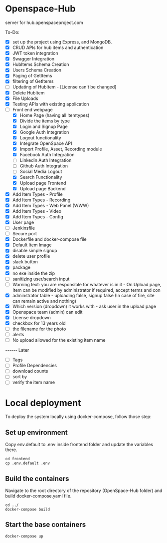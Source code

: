 Openspace-Hub
=============
server for hub.openspaceproject.com

To-Do:


- [x] set up the project using Express, and MongoDB.
- [x] CRUD APIs for hub items and authentication
- [x] JWT token integration
- [x] Swagger Integration
- [x] HubItems Schema Creation
- [x] Users Schema Creation
- [x] Paging of GetItems
- [x] filtering of GetItems
- [ ] Updating of HubItem - [License can't be changed]
- [x] Delete HubItem
- [x] File Uploads
- [x] Testing APIs with existing application
- [ ] Front end webpage
  - [x] Home Page (having all itemtypes)
  - [x] Divide the items by type
  - [x] Login and Signup Page
  - [x] Google Auth Integration
  - [x] Logout functionality
  - [x] Integrate OpenSpace API
  - [x] Import Profile, Asset, Recording module
  - [x] Facebook Auth Integration
  - [ ] Linkedin Auth Integration
  - [ ] Github Auth Integration
  - [ ] Social Media Logout
  - [x] Search Functionality
  - [x] Upload page Frontend
  - [x] Upload page Backend
- [x] Add Item Types - Profile
- [x] Add Item Types - Recording
- [x] Add Item Types - Web Panel (WWW)
- [x] Add Item Types - Video
- [x] Add Item Types - Config
- [x] User page
- [ ] Jenkinsfile
- [ ] Secure port
- [x] Dockerfile and docker-compose file
- [x] Default Item Image 
- [x] disable simple signup
- [x] delete user profile
- [x] slack button
- [x] package 
- [x] no exe inside the zip
- [ ] sanitizing user/search input
- [ ] Warning text: you are responsible for whatever is in it - On Upload page, Item can be modified by administrator if required, accept terms and con
- [x] adminstrator table - uploading false, signup false (In case of fire, site can remain active and nothing)
- [x] Which version (dropdown) it works with - ask user in the upload page
- [x] Openspace team (admin) can edit 
- [x] License dropdown
- [x] checkbox for 13 years old
- [ ] the filename for the photo
- [ ] alerts
- [ ] No upload allowed for the existing item name

------ Later
- [ ] Tags
- [ ] Profile Dependencies
- [ ] download counts
- [ ] sort by
- [ ] verify the item name

Local deployment
====================================

To deploy the system locally using docker-compose, follow those step:

Set up environment
------------------
Copy env.default to .env inside frontend folder and update the variables there. 
```
cd frontend
cp .env.default .env
```

Build the containers
--------------------
Navigate to the root directory of the repository (OpenSpace-Hub folder) and build docker-compose.yaml file.
```
cd ../
docker-compose build
```

Start the base containers
-------------------------
```
docker-compose up
``` 

